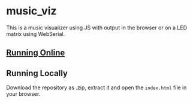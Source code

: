 # music_viz
This is a music visualizer using JS with output in the browser or on a LED matrix using WebSerial.

## [Running Online](https://andreasfreund.github.io/music_viz/)

## Running Locally
Download the repository as .zip, extract it and open the `index.html` file in your browser.
